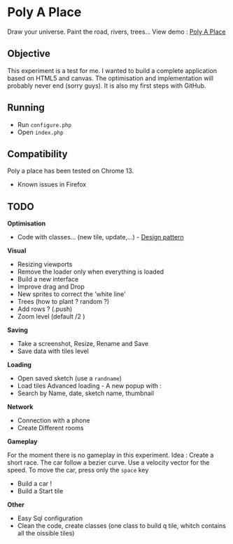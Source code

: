 Poly A Place
================

Draw your universe. Paint the road, rivers, trees...
View demo : [Poly A Place](http://marcteyssier.com/experiment/poly-a-place/)

Objective
--------
This experiment is a test for me. I wanted to build a complete application based on HTML5 and canvas. The optimisation and implementation will probably never end (sorry guys). It is also my first steps with GitHub.

Running
--------

* Run `configure.php`
* Open `index.php` 


Compatibility
--------

Poly a place has been tested on Chrome 13.

* Known issues in Firefox 

TODO
--------


__Optimisation__
* Code with classes... (new tile, update,...) - [Design pattern](http://addyosmani.com/resources/essentialjsdesignpatterns/book/)

__Visual__
* Resizing viewports
* Remove the loader only when everything is loaded
* Build a new interface
* Improve drag and Drop
* New sprites to correct the 'white line'
* Trees (how to plant ? random ?)
* Add rows ? (.push)
* Zoom level (default /2 )

__Saving__
* Take a screenshot, Resize, Rename and Save
* Save data with tiles level

__Loading__
* Open saved sketch (use a `randname`) 
* Load tiles
Advanced loading - A new popup with :
* Search by Name, date, sketch name, thumbnail

__Network__
* Connection with a phone
* Create Different rooms

__Gameplay__

For the moment there is no gameplay in this experiment. Idea : Create a short race. The car follow a bezier curve. Use a velocity vector for the speed.
To move the car, press only the `space` key

* Build a car !
* Build a Start tile

__Other__
* Easy Sql configuration
* Clean the code, create classes (one class to build q tile, whitch contains all the oissible tiles)

